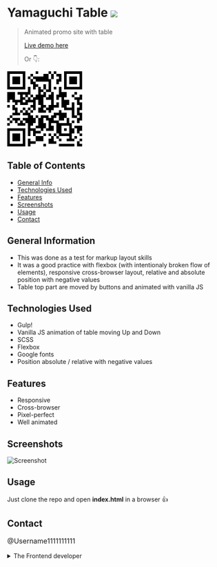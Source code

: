 # Yamaguchi Table <img src="https://img.shields.io/badge/Status-Complete-green" style="vertical-align: middle;">
> Animated promo site with table
> <p><a href="https://username1111111111.github.io/Yamaguchi-Table/">Live demo here</a></p>
> <p>Or 👇:</p>
<a href="https://username1111111111.github.io/Yamaguchi-Table/">
 <img src="./_resources/yamaguchi-table.png">
</a> 


## Table of Contents
* [General Info](#general-information)
* [Technologies Used](#technologies-used)
* [Features](#features)
* [Screenshots](#screenshots)
* [Usage](#usage)
* [Contact](#contact)


## General Information
- This was done as a test for markup layout skills
- It was a good practice with flexbox (with intentionaly broken flow of elements), responsive cross-browser layout, relative and absolute position with negative values
- Table top part are moved by buttons and animated with vanilla JS

## Technologies Used
- Gulp!
- Vanilla JS animation of table moving Up and Down
- SCSS
- Flexbox
- Google fonts
- Position absolute / relative with negative values

## Features
- Responsive
- Cross-browser
- Pixel-perfect
- Well animated

## Screenshots
![Screenshot](./_resources/yamaguchi-table.gif)

## Usage
Just clone the repo and open **index.html** in a browser 👍

## Contact
<p style="font-size: 16px;"><a style="text-decoration: none;"href="https://github.com/Username1111111111/Username1111111111">@Username1111111111</a><details> 
  <summary>The Frontend developer </summary>
   <img style="height: 28px; vertical-align: middle;" src=":/bc074b4554b74181b43e31e040b93ce4"> 💪
</details></p>
